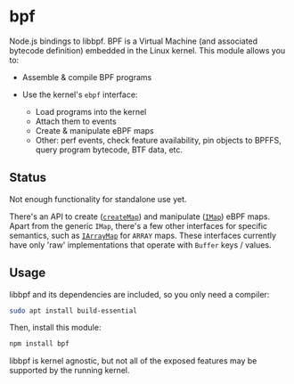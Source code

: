 # bpf

Node.js bindings to libbpf. BPF is a Virtual Machine (and associated bytecode definition) embedded in the Linux kernel. This module allows you to:

 - Assemble & compile BPF programs

 - Use the kernel's `ebpf` interface:
   - Load programs into the kernel
   - Attach them to events
   - Create & manipulate eBPF maps
   - Other: perf events, check feature availability, pin objects to BPFFS, query program bytecode, BTF data, etc.

## Status

Not enough functionality for standalone use yet.

There's an API to create ([`createMap`][]) and manipulate ([`IMap`][]) eBPF maps.  
Apart from the generic `IMap`, there's a few other interfaces for specific semantics, such as [`IArrayMap`][] for `ARRAY` maps. These interfaces currently have only 'raw' implementations that operate with `Buffer` keys / values.

## Usage

libbpf and its dependencies are included, so you only need a compiler:

~~~ bash
sudo apt install build-essential
~~~

Then, install this module:

~~~ bash
npm install bpf
~~~

libbpf is kernel agnostic, but not all of the exposed features may be supported by the running kernel.



[`createMap`]: https://bpf.alba.sh/docs/globals.html#createmap
[`IMap`]: https://bpf.alba.sh/docs/interfaces/imap.html
[`IArrayMap`]: https://bpf.alba.sh/docs/interfaces/iarraymap.html
